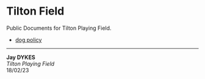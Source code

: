 # Tilton Field

Public Documents for Tilton Playing Field.

- [dog policy](dogPolicy)

---

**Jay DYKES**<br/>
_Tilton Playing Field_<br/>
18/02/23
